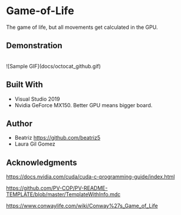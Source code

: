 # Game-of-Life

The game of life, but all movements get calculated in the GPU. 

## Demonstration

<br />
![Sample GIF](docs/octocat_github.gif) 

## Built With

* Visual Studio 2019
* Nvidia GeForce MX150. Better GPU means bigger board.

## Author

* Beatriz https://github.com/beatriz5
* Laura Gil Gomez

## Acknowledgments

https://docs.nvidia.com/cuda/cuda-c-programming-guide/index.html

https://github.com/PV-COP/PV-README-TEMPLATE/blob/master/TemplateWithInfo.mdç

https://www.conwaylife.com/wiki/Conway%27s_Game_of_Life
